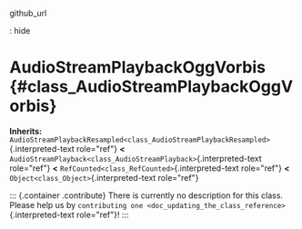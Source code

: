 github_url

:   hide

# AudioStreamPlaybackOggVorbis {#class_AudioStreamPlaybackOggVorbis}

**Inherits:**
`AudioStreamPlaybackResampled<class_AudioStreamPlaybackResampled>`{.interpreted-text
role="ref"} **\<**
`AudioStreamPlayback<class_AudioStreamPlayback>`{.interpreted-text
role="ref"} **\<** `RefCounted<class_RefCounted>`{.interpreted-text
role="ref"} **\<** `Object<class_Object>`{.interpreted-text role="ref"}

::: {.container .contribute}
There is currently no description for this class. Please help us by
`contributing one <doc_updating_the_class_reference>`{.interpreted-text
role="ref"}!
:::
